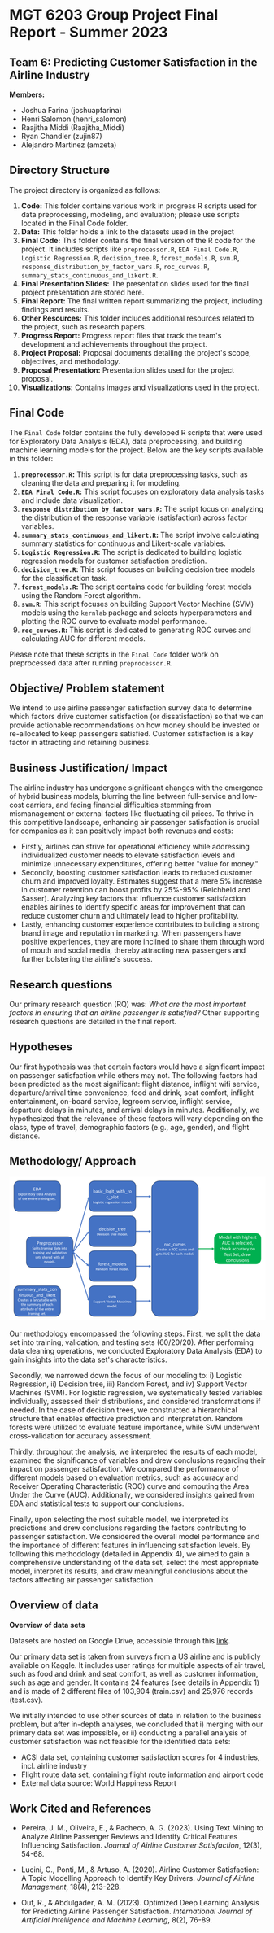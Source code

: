 # MGT 6203 Group Project Final Report - Summer 2023

## Team 6: Predicting Customer Satisfaction in the Airline Industry

**Members:** 
- Joshua Farina (joshuapfarina)
- Henri Salomon (henri_salomon)
- Raajitha Middi (Raajitha_Middi)
- Ryan Chandler (zujin87)
- Alejandro Martinez (amzeta)

## Directory Structure

The project directory is organized as follows:

1. **Code:** This folder contains various work in progress R scripts used for data preprocessing, modeling, and evaluation; please use scripts located in the Final Code folder.
2. **Data:** This folder holds a link to the datasets used in the project
3. **Final Code:** This folder contains the final version of the R code for the project. It includes scripts like  `preprocessor.R`, `EDA Final Code.R`, `Logistic Regression.R`, `decision_tree.R`, `forest_models.R`,  `svm.R`, `response_distribution_by_factor_vars.R`, `roc_curves.R`, `summary_stats_continuous_and_likert.R`.
4. **Final Presentation Slides:** The presentation slides used for the final project presentation are stored here.
5. **Final Report:** The final written report summarizing the project, including findings and results.
8. **Other Resources:** This folder includes additional resources related to the project, such as research papers.
9. **Progress Report:** Progress report files that track the team's development and achievements throughout the project.
10. **Project Proposal:** Proposal documents detailing the project's scope, objectives, and methodology.
11. **Proposal Presentation:** Presentation slides used for the project proposal.
12. **Visualizations:** Contains images and visualizations used in the project.

## Final Code

The `Final Code` folder contains the fully developed R scripts that were used for Exploratory Data Analysis (EDA), data preprocessing, and building machine learning models for the project. Below are the key scripts available in this folder:
1. **`preprocessor.R`:** This script is for data preprocessing tasks, such as cleaning the data and preparing it for modeling.
2. **`EDA Final Code.R`:** This script focuses on exploratory data analysis tasks and include data visualization.
3. **`response_distribution_by_factor_vars.R`:** The script focus on analyzing the distribution of the response variable (satisfaction) across factor variables.
4. **`summary_stats_continuous_and_likert.R`:** The script involve calculating summary statistics for continuous and Likert-scale variables.
5. **`Logistic Regression.R`:** The script is dedicated to building logistic regression models for customer satisfaction prediction.
6. **`decision_tree.R`:** This script focuses on building decision tree models for the classification task.
7. **`forest_models.R`:** The script contains code for building forest models using the Random Forest algorithm.
10. **`svm.R`:** This script focuses on building Support Vector Machine (SVM) models using the `kernlab` package and selects hyperparameters and plotting the ROC curve to evaluate model performance.
11. **`roc_curves.R`:** This script is dedicated to generating ROC curves and calculating AUC for different models.

Please note that these scripts in the `Final Code` folder work on preprocessed data after running `preprocessor.R`.

## Objective/ Problem statement

We intend to use airline passenger satisfaction survey data to determine which factors drive customer satisfaction (or dissatisfaction) so that we can provide actionable recommendations on how money should be invested or re-allocated to keep passengers satisfied. Customer satisfaction is a key factor in attracting and retaining business.

## Business Justification/ Impact

The airline industry has undergone significant changes with the emergence of hybrid business models, blurring the line between full-service and low-cost carriers, and facing financial difficulties stemming from mismanagement or external factors like fluctuating oil prices. To thrive in this competitive landscape, enhancing air passenger satisfaction is crucial for companies as it can positively impact both revenues and costs:
- Firstly, airlines can strive for operational efficiency while addressing individualized customer needs to elevate satisfaction levels and minimize unnecessary expenditures, offering better "value for money." 
- Secondly, boosting customer satisfaction leads to reduced customer churn and improved loyalty. Estimates suggest that a mere 5% increase in customer retention can boost profits by 25%-95% (Reichheld and Sasser). Analyzing key factors that influence customer satisfaction enables airlines to identify specific areas for improvement that can reduce customer churn and ultimately lead to higher profitability. 
- Lastly, enhancing customer experience contributes to building a strong brand image and reputation in marketing. When passengers have positive experiences, they are more inclined to share them through word of mouth and social media, thereby attracting new passengers and further bolstering the airline's success.

## Research questions

Our primary research question (RQ) was: *What are the most important factors in ensuring that an airline passenger is satisfied?* Other supporting research questions are detailed in the final report.

## Hypotheses

Our first hypothesis was that certain factors would have a significant impact on passenger satisfaction while others may not. The following factors had been predicted as the most significant: flight distance, inflight wifi service, departure/arrival time convenience, food and drink, seat comfort, inflight entertainment, on-board service, legroom service, inflight service, departure delays in minutes, and arrival delays in minutes. Additionally, we hypothesized that the relevance of these factors will vary depending on the class, type of travel, demographic factors (e.g., age, gender), and flight distance.

## Methodology/ Approach

![Approach Visualization](Visualizations/Approach.png)

Our methodology encompassed the following steps. First, we split the data set into training, validation, and testing sets (60/20/20). After performing data cleaning operations, we conducted Exploratory Data Analysis (EDA) to gain insights into the data set's characteristics. 

Secondly, we narrowed down the focus of our modeling to: i) Logistic Regression, ii) Decision tree, iii) Random Forest, and iv) Support Vector Machines (SVM). For logistic regression, we systematically tested variables individually, assessed their distributions, and considered transformations if needed. In the case of decision trees, we constructed a hierarchical structure that enables effective prediction and interpretation. Random forests were utilized to evaluate feature importance, while SVM underwent cross-validation for accuracy assessment.

Thirdly, throughout the analysis, we interpreted the results of each model, examined the significance of variables and drew conclusions regarding their impact on passenger satisfaction. We compared the performance of different models based on evaluation metrics, such as accuracy and Receiver Operating Characteristic (ROC) curve and computing the Area Under the Curve (AUC). Additionally, we considered insights gained from EDA and statistical tests to support our conclusions.

Finally, upon selecting the most suitable model, we interpreted its predictions and drew conclusions regarding the factors contributing to passenger satisfaction. We considered the overall model performance and the importance of different features in influencing satisfaction levels. By following this methodology (detailed in Appendix 4), we aimed to gain a comprehensive understanding of the data set, select the most appropriate model, interpret its results, and draw meaningful conclusions about the factors affecting air passenger satisfaction.


## Overview of data

**Overview of data sets**

Datasets are hosted on Google Drive, accessible through this [link](https://drive.google.com/drive/folders/1i76FItono3U5ceE9Qc41XzybLqQZdXys?usp=sharing).

Our primary data set is taken from surveys from a US airline and is publicly available on Kaggle. It includes user ratings for multiple aspects of air travel, such as food and drink and seat comfort, as well as customer information, such as age and gender. It contains 24 features (see details in Appendix 1) and is made of 2 different files of 103,904 (train.csv) and 25,976 records (test.csv).

We initially intended to use other sources of data in relation to the business problem, but after in-depth analyses, we concluded that i) merging with our primary data set was impossible, or ii) conducting a parallel analysis of customer satisfaction was not feasible for the identified data sets:

- ACSI data set, containing customer satisfaction scores for 4 industries, incl. airline industry
- Flight route data set, containing flight route information and airport code
- External data source: World Happiness Report

## Work Cited and References

- Pereira, J. M., Oliveira, E., & Pacheco, A. G. (2023). Using Text Mining to Analyze Airline Passenger Reviews and Identify Critical Features Influencing Satisfaction. *Journal of Airline Customer Satisfaction*, 12(3), 54-68.

- Lucini, C., Ponti, M., & Artuso, A. (2020). Airline Customer Satisfaction: A Topic Modelling Approach to Identify Key Drivers. *Journal of Airline Management*, 18(4), 213-228.

- Ouf, R., & Abdulgader, A. M. (2023). Optimized Deep Learning Analysis for Predicting Airline Passenger Satisfaction. *International Journal of Artificial Intelligence and Machine Learning*, 8(2), 76-89.
